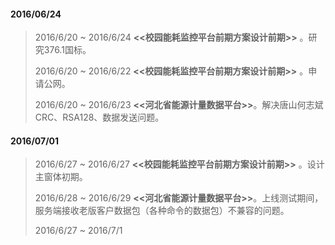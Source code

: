 
#### <i class="icon-file"></i>   **2016/06/24** 
> 2016/6/20 ~ 2016/6/24 **<<校园能耗监控平台前期方案设计前期>>** 。研究376.1国标。 
>
> 2016/6/20 ~ 2016/6/22 **<<校园能耗监控平台前期方案设计前期>>** 。申请公网。 
>
> 2016/6/20 ~ 2016/6/23 **<<河北省能源计量数据平台>>**。解决唐山何志斌CRC、RSA128、数据发送问题。 


#### <i class="icon-file"></i>   **2016/07/01** 
> 2016/6/27 ~ 2016/6/27 **<<校园能耗监控平台前期方案设计前期>>** 。设计主窗体初期。 
>
> 2016/6/28 ~ 2016/6/29 **<<河北省能源计量数据平台>>**。上线测试期间，服务端接收老版客户数据包（各种命令的数据包）不兼容的问题。
>
> 2016/6/27 ~ 2016/7/1 
